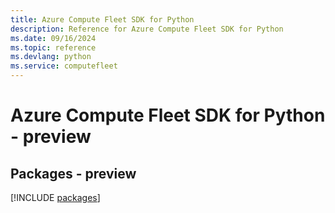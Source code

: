 ```yaml
---
title: Azure Compute Fleet SDK for Python
description: Reference for Azure Compute Fleet SDK for Python
ms.date: 09/16/2024
ms.topic: reference
ms.devlang: python
ms.service: computefleet
---
```

# Azure Compute Fleet SDK for Python - preview
## Packages - preview
[!INCLUDE [packages](compute-fleet-index.md)]